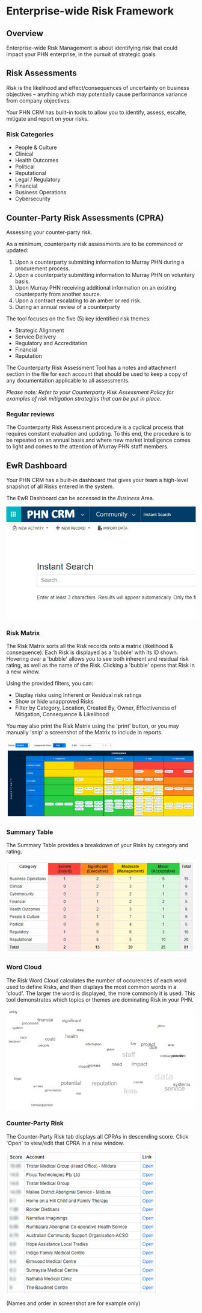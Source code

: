 # Enterprise-wide Risk Framework

## Overview

Enterprise-wide Risk Management is about identifying risk that could impact your PHN enterprise, in the pursuit of strategic goals​.

## Risk Assessments

Risk is the likelihood and effect/consequences of uncertainty on business objectives – anything which may potentially cause performance variance from company objectives.

Your PHN CRM has built-in tools to allow you to identify, assess, escalte, mitigate and report on your risks.

### Risk Categories

- People & Culture​
- Clinical​
- Health Outcomes​
- Political​
- Reputational​
- Legal / Regulatory​
- Financial​
- Business Operations​
- Cybersecurity

## Counter-Party Risk Assessments (CPRA)

Assessing your counter-party risk.

As a minimum, counterparty risk assessments are to be commenced or updated:

1. Upon a counterparty submitting information to Murray PHN during a procurement process.
2. Upon a counterparty submitting information to Murray PHN on voluntary basis.
3. Upon Murray PHN receiving additional information on an existing counterparty from another
source.
4. Upon a contract escalating to an amber or red risk.
5. During an annual review of a counterparty

The tool focuses on the five (5) key identified risk themes:

- Strategic Alignment
- Service Delivery
- Regulatory and Accreditation
- Financial
- Reputation

The Counterparty Risk Assessment Tool has a notes and attachment section in the file for each account that should be used to keep a copy of any documentation applicable to all assessments.

<!--The resulting risk score will determine specific actions that are required, refer to table below:

<img src="cpra_score_classification.png" />-->

_Please note: Refer to your Counterparty Risk Assessment Policy for examples of risk mitigation strategies that can be put in place._

### Regular reviews

The Counterparty Risk Assessment procedure is a cyclical process that requires constant evaluation
and updating. To this end, the procedure is to be repeated on an annual basis and where new market
intelligence comes to light and comes to the attention of Murray PHN staff members. 

## EwR Dashboard

Your PHN CRM has a built-in dashboard that gives your team a high-level snapshot of all Risks entered in the system.

The EwR Dashboard can be accessed in the _Business_ Area.

<img src="location.gif" />

### Risk Matrix

The Risk Matrix sorts all the Risk records onto a matrix (likelihood & consequence). Each Risk is displayed as a 'bubble' with its ID shown. Hovering over a 'bubble' allows you to see both inherent and residual risk rating, as well as the name of the Risk. Clicking a 'bubble' opens that Risk in a new winow.

Using the provided filters, you can:

- Display risks using Inherent or Residual risk ratings
- Show or hide unapproved Risks
- Filter by Category, Location, Created By, Owner, Effectiveness of Mitigation, Consequence & Likelihood

You may also print the Risk Matrix using the 'print' button, or you may manually 'snip' a screenshot of the Matrix to include in reports.

<img src="risk_matrix.gif" />

### Summary Table

The Summary Table provides a breakdown of your Risks by category and rating.

<img src="risk_summary_table.png" />

### Word Cloud

The Risk Word Cloud calculates the number of occurences of each word used to define Risks, and then displays the most common words in a 'cloud'. The larger the word is displayed, the more commonly it is used. This tool demonstrates which topics or themes are dominating Risk in your PHN.

<img src="risk_word_cloud.png" />

### Counter-Party Risk

The Counter-Party Risk tab displays all CPRAs in descending score. Click 'Open' to view/edit that CPRA in a new window.

<img src="cpra_table.png" />
<p class="helpblock">(Names and order in screenshot are for example only)</p>
